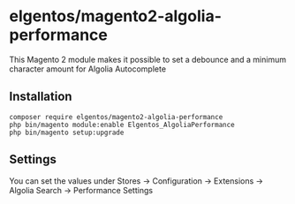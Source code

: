 # elgentos/magento2-algolia-performance

This Magento 2 module makes it possible to set a debounce and a minimum character amount for Algolia Autocomplete

## Installation

```
composer require elgentos/magento2-algolia-performance
php bin/magento module:enable Elgentos_AlgoliaPerformance
php bin/magento setup:upgrade
```

## Settings

You can set the values under Stores -> Configuration -> Extensions -> Algolia Search -> Performance Settings
